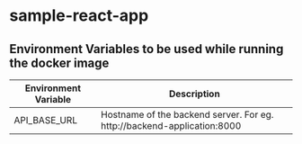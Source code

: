 # sample-react-app

## Environment Variables to be used while running the docker image


| Environment Variable | Description                                                             |
|----------------------|-------------------------------------------------------------------------|
| API_BASE_URL             | Hostname of the backend server. For eg. http://backend-application:8000 |